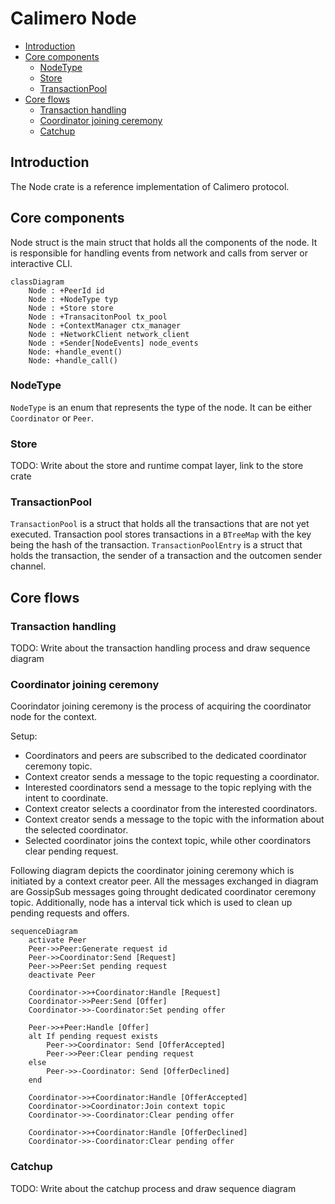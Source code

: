 # Calimero Node
- [Introduction](#introduction)
- [Core components](#core-components)
  - [NodeType](#nodetype)
  - [Store](#store)
  - [TransactionPool](#transactionpool)
- [Core flows](#core-flows)
  - [Transaction handling](#transaction-handling)
  - [Coordinator joining ceremony](#coordinator-joining-ceremony)
  - [Catchup](#catchup)

## Introduction

The Node crate is a reference implementation of Calimero protocol.

## Core components

Node struct is the main struct that holds all the components of the node.
It is responsible for handling events from network and calls from server or interactive CLI.

```mermaid
classDiagram
    Node : +PeerId id
    Node : +NodeType typ
    Node : +Store store
    Node : +TransacitonPool tx_pool
    Node : +ContextManager ctx_manager
    Node : +NetworkClient network_client
    Node : +Sender[NodeEvents] node_events
    Node: +handle_event()
    Node: +handle_call()
```

### NodeType

`NodeType` is an enum that represents the type of the node. It can be either `Coordinator` or `Peer`.

### Store

TODO: Write about the store and runtime compat layer, link to the store crate

### TransactionPool

`TransactionPool` is a struct that holds all the transactions that are not yet executed.
Transaction pool stores transactions in a `BTreeMap` with the key being the hash of the transaction.
`TransactionPoolEntry` is a struct that holds the transaction, the sender of a transaction and the outcomen sender channel.

## Core flows

### Transaction handling

TODO: Write about the transaction handling process and draw sequence diagram

### Coordinator joining ceremony

Coorindator joining ceremony is the process of acquiring the coordinator node for the context.

Setup:
- Coordinators and peers are subscribed to the dedicated coordinator ceremony topic.
- Context creator sends a message to the topic requesting a coordinator.
- Interested coordinators send a message to the topic replying with the intent to coordinate.
- Context creator selects a coordinator from the interested coordinators.
- Context creator sends a message to the topic with the information about the selected coordinator.
- Selected coordinator joins the context topic, while other coordinators clear pending request.

Following diagram depicts the coordinator joining ceremony which is initiated by a context creator peer.
All the messages exchanged in diagram are GossipSub messages going throught dedicated coordinator ceremony topic.
Additionally, node has a interval tick which is used to clean up pending requests and offers.

```mermaid
sequenceDiagram
    activate Peer
    Peer->>Peer:Generate request id
    Peer->>Coordinator:Send [Request]
    Peer->>Peer:Set pending request
    deactivate Peer

    Coordinator->>+Coordinator:Handle [Request]
    Coordinator->>Peer:Send [Offer]
    Coordinator->>-Coordinator:Set pending offer

    Peer->>+Peer:Handle [Offer]
    alt If pending request exists
        Peer->>Coordinator: Send [OfferAccepted]
        Peer->>Peer:Clear pending request
    else
        Peer->>-Coordinator: Send [OfferDeclined]
    end

    Coordinator->>+Coordinator:Handle [OfferAccepted]
    Coordinator->>Coordinator:Join context topic
    Coordinator->>-Coordinator:Clear pending offer

    Coordinator->>+Coordinator:Handle [OfferDeclined]
    Coordinator->>-Coordinator:Clear pending offer
```

### Catchup

TODO: Write about the catchup process and draw sequence diagram
